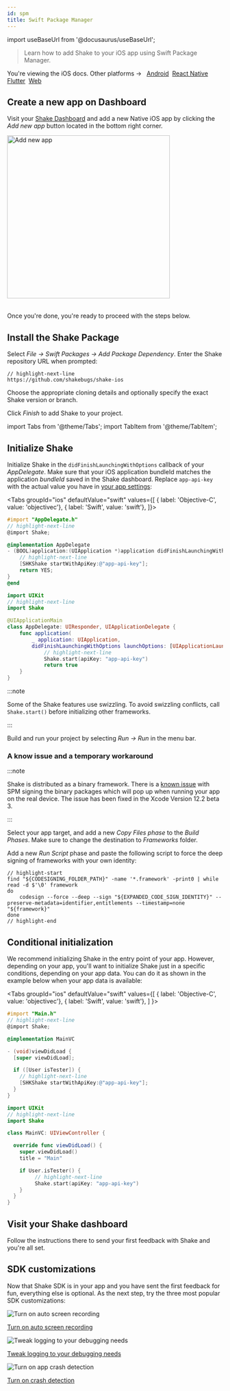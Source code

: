 ```yaml
---
id: spm
title: Swift Package Manager
---
```

import useBaseUrl from '@docusaurus/useBaseUrl';

> Learn how to add Shake to your iOS app using Swift Package Manager.

<p class="p2 mt-40">You're viewing the iOS docs. Other platforms → &nbsp;
<a href="/docs/android/installation/">Android</a>&nbsp;
<a href="/docs/react/installation/">React Native</a>&nbsp; 
<a href="/docs/flutter/installation/">Flutter</a>&nbsp;  
<a href="/docs/web/install/npm/">Web</a>&nbsp;
</p>


## Create a new app on Dashboard

Visit your [Shake Dashboard](https://app.shakebugs.com) and add a new Native iOS app by clicking the *Add new app* button located in the bottom right corner.

<table class="media-container media-container-highlighted mt-40 mb-40">
<img
  alt="Add new app"
  width="380"
  src={useBaseUrl('img/add-new-app-button.png')}
/>
</table>

Once you're done, you're ready to proceed with the steps below.

## Install the Shake Package

Select _File → Swift Packages → Add Package Dependency_. Enter the Shake repository URL when prompted:

```swift"
// highlight-next-line
https://github.com/shakebugs/shake-ios
```

Choose the appropriate cloning details and optionally specify the exact Shake version or branch.

Click _Finish_ to add Shake to your project.

import Tabs from '@theme/Tabs';
import TabItem from '@theme/TabItem';

## Initialize Shake

Initialize Shake in the `didFinishLaunchingWithOptions` callback of your _AppDelegate_.
Make sure that your iOS application bundleId matches the application _bundleId_ saved in the Shake dashboard.
Replace `app-api-key` with the actual value you have in [your app settings](https://app.shakebugs.com/administration/apps):

<Tabs
groupId="ios"
defaultValue="swift"
values={[
{ label: 'Objective-C', value: 'objectivec'},
{ label: 'Swift', value: 'swift'},
]}>

<TabItem value="objectivec">

```objectivec title="AppDelegate.m"
#import "AppDelegate.h"
// highlight-next-line
@import Shake;

@implementation AppDelegate
- (BOOL)application:(UIApplication *)application didFinishLaunchingWithOptions:(NSDictionary *)launchOptions {
    // highlight-next-line
    [SHKShake startWithApiKey:@"app-api-key"];
    return YES;
}
@end
```

</TabItem>

<TabItem value="swift">

```swift title="AppDelegate.swift"
import UIKit
// highlight-next-line
import Shake

@UIApplicationMain
class AppDelegate: UIResponder, UIApplicationDelegate {
    func application(
        _ application: UIApplication,
        didFinishLaunchingWithOptions launchOptions: [UIApplicationLaunchOptionsKey: Any]?) -> Bool {
            // highlight-next-line
            Shake.start(apiKey: "app-api-key")
            return true
    }
}
```

</TabItem>
</Tabs>

:::note

Some of the Shake features use swizzling.
To avoid swizzling conflicts, call `Shake.start()` before initializing other frameworks.

:::

Build and run your project by selecting _Run → Run_ in the menu bar.

### A know issue and a temporary workaround

:::note

Shake is distributed as a binary framework. There is a [known issue](https://bugs.swift.org/browse/SR-13343)
with SPM signing the binary packages which will pop up when running your app on the real device.
The issue has been fixed in the Xcode Version 12.2 beta 3.

:::

Select your app target, and add a new _Copy Files phase_ to the _Build Phases_.
Make sure to change the destination to _Frameworks_ folder.

Add a new _Run Script_ phase and paste the following script to force the deep signing of frameworks with your own identity:

```script"
// highlight-start
find "${CODESIGNING_FOLDER_PATH}" -name '*.framework' -print0 | while read -d $'\0' framework
do
    codesign --force --deep --sign "${EXPANDED_CODE_SIGN_IDENTITY}" --preserve-metadata=identifier,entitlements --timestamp=none "${framework}"
done
// highlight-end
```

## Conditional initialization

We recommend initializing Shake in the entry point of your app.
However, depending on your app, you'll want to initialize Shake just in a specific conditions, depending on your app data.
You can do it as shown in the example below when your app data is available:

<Tabs
groupId="ios"
defaultValue="swift"
values={[
{ label: 'Objective-C', value: 'objectivec'},
{ label: 'Swift', value: 'swift'},
]
}>

<TabItem value="objectivec">

```objectivec title="Main.m"
#import "Main.h"
// highlight-next-line
@import Shake;

@implementation MainVC

- (void)viewDidLoad {
  [super viewDidLoad];

  if ([User isTester]) {
    // highlight-next-line
    [SHKShake startWithApiKey:@"app-api-key"];
  }
}
```

</TabItem>

<TabItem value="swift">

```swift title="Main.swift"
import UIKit
// highlight-next-line
import Shake

class MainVC: UIViewController {

  override func viewDidLoad() {
    super.viewDidLoad()
    title = "Main"

    if User.isTester() {
         // highlight-next-line
         Shake.start(apiKey: "app-api-key")
    }
  }
}
```

</TabItem>
</Tabs>

## Visit your Shake dashboard

Follow the instructions there to send your first feedback with Shake and you're all set.

## SDK customizations

Now that Shake SDK is in your app and you have sent the first feedback for fun, everything else is optional.
As the next step, try the three most popular SDK customizations:

<div class="featuresList">
    <div>
        <img src="/docs/img/screen-recording@2x.png" alt="Turn on auto screen recording"/>
        <p><a href="/docs/ios/configuration-and-data/auto-screen-recording/">Turn on auto screen recording</a></p>
    </div>
    <div>
        <img src="/docs/img/steps-to-reproduce@2x.png" alt="Tweak logging to your debugging needs"/>
        <p><a href="/docs/ios/configuration-and-data/activity-history">Tweak logging to your debugging needs</a></p>
    </div>
    <div>
        <img src="/docs/img/crash-reporting@2x.png" alt="Turn on app crash detection"/>
        <p><a href="/docs/ios/crash-reports/overview">Turn on crash detection</a></p>
    </div>
</div>

